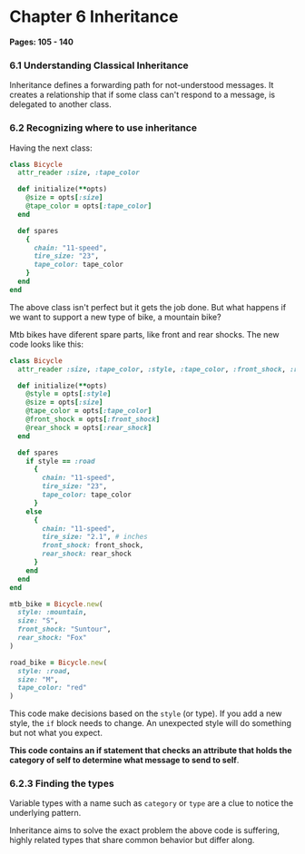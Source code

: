 # Chapter 6 Inheritance

**Pages: 105 - 140**

### 6.1 Understanding Classical Inheritance

Inheritance defines a forwarding path for not-understood messages. It creates a relationship
that if some class can't respond to a message, is delegated to another class.

### 6.2 Recognizing where to use inheritance

Having the next class:

```ruby
class Bicycle
  attr_reader :size, :tape_color

  def initialize(**opts)
    @size = opts[:size]
    @tape_color = opts[:tape_color]
  end

  def spares
    {
      chain: "11-speed",
      tire_size: "23",
      tape_color: tape_color
    }
  end
end
```

The above class isn't perfect but it gets the job done. But what happens if we want to
support a new type of bike, a mountain bike?

Mtb bikes have diferent spare parts, like front and rear shocks. The new code looks like this:

```ruby
class Bicycle
  attr_reader :size, :tape_color, :style, :tape_color, :front_shock, :rear_shock

  def initialize(**opts)
    @style = opts[:style]
    @size = opts[:size]
    @tape_color = opts[:tape_color]
    @front_shock = opts[:front_shock]
    @rear_shock = opts[:rear_shock]
  end

  def spares
    if style == :road
      {
        chain: "11-speed",
        tire_size: "23",
        tape_color: tape_color
      }
    else
      {
        chain: "11-speed",
        tire_size: "2.1", # inches
        front_shock: front_shock,
        rear_shock: rear_shock
      }
    end
  end
end

mtb_bike = Bicycle.new(
  style: :mountain,
  size: "S",
  front_shock: "Suntour",
  rear_shock: "Fox"
)

road_bike = Bicycle.new(
  style: :road,
  size: "M",
  tape_color: "red"
)
```

This code make decisions based on the `style` (or type). If you add a new style, the `if`
block needs to change. An unexpected style will do something but not what you expect.

**This code contains an if statement that checks an attribute that holds the category of self to determine what message to send to self**.

### 6.2.3 Finding the types

Variable types with a name such as `category` or `type` are a clue to notice the underlying pattern.

Inheritance aims to solve the exact problem the above code is suffering, highly related types
that share common behavior but differ along.
